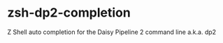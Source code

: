 zsh-dp2-completion
==================

Z Shell auto completion for the Daisy Pipeline 2 command line a.k.a. dp2
